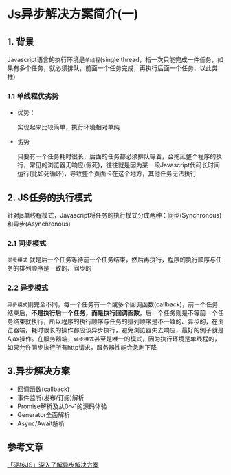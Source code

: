 # Js异步解决方案简介(一)

## 1. 背景

Javascript语言的执行环境是`单线程`(single thread，指一次只能完成一件任务，如果有多个任务，就必须排队，前面一个任务完成，再执行后面一个任务，以此类推)

### 1.1 单线程优劣势

- 优势：

  实现起来比较简单，执行环境相对单纯

- 劣势

  只要有一个任务耗时很长，后面的任务都必须排队等着，会拖延整个程序的执行，常见的浏览器无响应(假死)，往往就是因为某一段Javascript代码长时间运行(比如死循环)，导致整个页面卡在这个地方，其他任务无法执行

## 2. JS任务的执行模式

针对js单线程模式，Javascript将任务的执行模式分成两种：同步(Synchronous)和异步(Asynchronous)

### 2.1 同步模式

`同步模式` 就是后一个任务等待前一个任务结束，然后再执行，程序的执行顺序与任务的排列顺序是一致的、同步的

### 2.2 异步模式

`异步模式`则完全不同，每一个任务有一个或多个回调函数(callback)，前一个任务结束后，**不是执行后一个任务，而是执行回调函数**，后一个任务则是不等前一个任务结束就执行，所以程序的执行顺序与任务的排列顺序是不一致的、异步的，在浏览器端，耗时很长的操作都应该异步执行，避免浏览器失去响应，最好的例子就是Ajax操作。在服务器端，`异步模式`甚至是唯一的模式，因为执行环境是单线程的，如果允许同步执行所有http请求，服务器性能会急剧下降

## 3.异步解决方案

- 回调函数(callback)
- 事件监听(发布/订阅)解析
- Promise解析及从0～1的源码体验
- Generator全面解析
- Async/Await解析

## 参考文章

[「硬核JS」深入了解异步解决方案](https://juejin.cn/post/6844904064614924302#heading-65)


